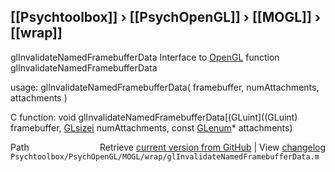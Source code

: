 ## [[Psychtoolbox]] &#8250; [[PsychOpenGL]] &#8250; [[MOGL]] &#8250; [[wrap]]

glInvalidateNamedFramebufferData  Interface to [OpenGL](OpenGL) function glInvalidateNamedFramebufferData  
  
usage:  glInvalidateNamedFramebufferData( framebuffer, numAttachments, attachments )  
  
C function:  void glInvalidateNamedFramebufferData[(GLuint]((GLuint) framebuffer, [GLsizei](GLsizei) numAttachments, const [GLenum](GLenum)\* attachments)  




<div class="code_header" style="text-align:right;">
  <span style="float:left;">Path&nbsp;&nbsp;</span> <span class="counter">Retrieve <a href=
  "https://raw.github.com/Psychtoolbox-3/Psychtoolbox-3/beta/Psychtoolbox/PsychOpenGL/MOGL/wrap/glInvalidateNamedFramebufferData.m">current version from GitHub</a> | View <a href=
  "https://github.com/Psychtoolbox-3/Psychtoolbox-3/commits/beta/Psychtoolbox/PsychOpenGL/MOGL/wrap/glInvalidateNamedFramebufferData.m">changelog</a></span>
</div>
<div class="code">
  <code>Psychtoolbox/PsychOpenGL/MOGL/wrap/glInvalidateNamedFramebufferData.m</code>
</div>


